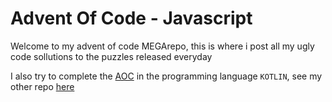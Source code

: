 # Advent Of Code - Javascript
Welcome to my advent of code MEGArepo, this is where i post all my ugly code sollutions to the puzzles released everyday

I also try to complete the [AOC](https://adventofcode.com/) in the programming language `KOTLIN`, see my other repo [here](https://github.com/0pilatos0/adventofcodekotlin)
